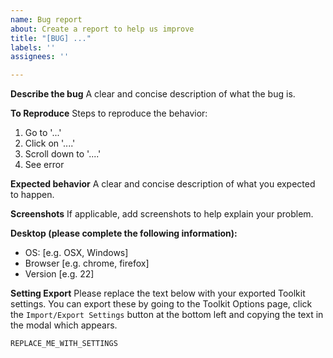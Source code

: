 ```yaml
---
name: Bug report
about: Create a report to help us improve
title: "[BUG] ..."
labels: ''
assignees: ''

---
```


**Describe the bug**
A clear and concise description of what the bug is.

**To Reproduce**
Steps to reproduce the behavior:
1. Go to '...'
2. Click on '....'
3. Scroll down to '....'
4. See error

**Expected behavior**
A clear and concise description of what you expected to happen.

**Screenshots**
If applicable, add screenshots to help explain your problem.

**Desktop (please complete the following information):**
 - OS: [e.g. OSX, Windows]
 - Browser [e.g. chrome, firefox]
 - Version [e.g. 22]

**Setting Export**
Please replace the text below with your exported Toolkit settings. You can export these by going to the Toolkit Options page, click the `Import/Export Settings` button at the bottom left and copying the text in the modal which appears.

```
REPLACE_ME_WITH_SETTINGS
```
